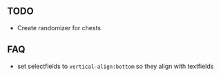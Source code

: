 ## TODO


* Create randomizer for chests


## FAQ

* set selectfields to `vertical-align:bottom` so they align with textfields